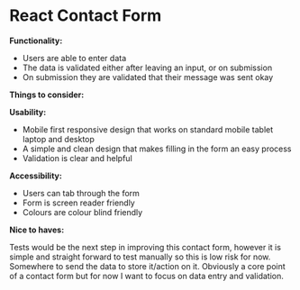 # React Contact Form

**Functionality:**

* Users are able to enter data
* The data is validated either after leaving an input, or on submission
* On submission they are validated that their message was sent okay

**Things to consider:**

**Usability:**

* Mobile first responsive design that works on standard mobile tablet laptop and desktop
* A simple and clean design that makes filling in the form an easy process
* Validation is clear and helpful

**Accessibility:**

* Users can tab through the form
* Form is screen reader friendly
* Colours are colour blind friendly

**Nice to haves:**

Tests would be the next step in improving this contact form, however it is simple and straight forward to test manually so this is low risk for now.
Somewhere to send the data to store it/action on it. Obviously a core point of a contact form but for now I want to focus on data entry and validation.
